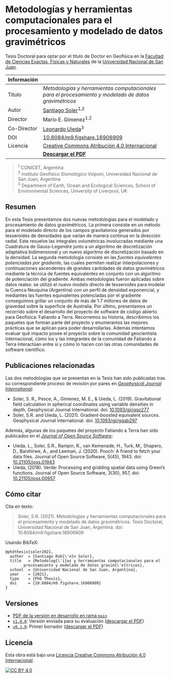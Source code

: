 # Metodologías y herramientas computacionales para el procesamiento y modelado de datos gravimétricos

Tesis Doctoral para optar por el título de Doctor en Geofísica en la
[Facultad de Ciencias Exactas, Físicas y Naturales](http://exactas.unsj.edu.ar/)
de la
[Universidad Nacional de San Juan](http://www.unsj.edu.ar).

| Información  |           |
|--------------|-----------|
| Título   | _Metodologías y herramientas computacionales para el procesamiento y modelado de datos gravimétricos_ |
| Autor    | [Santiago Soler](https://www.santisoler.com)<sup>1,2</sup> |
| Director | Mario E. Gimenez<sup>1,2</sup>  |
| Co-Director | [Leonardo Uieda](https://www.leouieda.com)<sup>3</sup> |
| DOI      | [10.6084/m9.figshare.16906909](https://doi.org/10.6084/m9.figshare.16906909) |
| Licencia | [Creative Commons Atribución 4.0 Internacional][cc-by] |
|          | [**Descargar el PDF**](https://doi.org/10.6084/m9.figshare.16906909) |

> <sup>1</sup> CONICET, Argentina<br/>
> <sup>2</sup> Instituto Geofísico Sismológico Volponi, Universidad Nacional de San Juan,
> Argentina<br>
> <sup>3</sup> Department of Earth, Ocean and Ecological Sciences, School of Environmental Sciences, University of Liverpool, UK


## Resumen

En esta Tesis presentamos dos nuevas metodologías para el modelado
y procesamiento de datos gravimétricos.
La primera consiste en un método para el modelado directo de los campos
gravitatorios generados por tesseroides de densidades que varían de manera
continua en la dirección radial.
Este resuelve las integrales volumétricas involucradas mediante una Cuadratura
de Gauss-Legendre junto a un algoritmo de discretización adaptativa
bidimensional y un nuevo algoritmo de discretización basado en la densidad.
La segunda metodología consiste en las _fuentes equivalentes potenciadas por
gradiente_, las cuales permiten realizar interpolaciones y continuaciones
ascendentes de grandes cantidades de datos gravimétricos mediante la técnica de
fuentes equivalentes en conjunto con un algoritmo de potenciación del
gradiente.
Ambas metodologías fueron aplicadas sobre datos reales: se utilizó el nuevo
modelo directo de tesseroides para modelar la Cuenca Neuquina (Argentina) con
un perfil de densidad exponencial, y mediantes las fuentes equivalentes
potenciadas por el gradiente conseguimos grillar un conjunto de más de 1.7
millones de datos de gravedad sobre la superficie de Australia.
Por último, presentamos un recorrido sobre el desarrollo del proyecto de
software de código abierto para Geofísica: Fatiando a Terra.
Recorremos su historia, describimos los paquetes que forman parte del
proyecto y enumeramos las mejores prácticas que se aplican para poder
desarrollarlas.
Además intentamos evaluar qué impacto posee el proyecto sobre la comunidad
geocientista internacional, cómo los y las integrantes de la comunidad de
Fatiando a Terra interactúan entre sí y cómo lo hacen con las otras comunidades
de software científico.


## Publicaciones relacionadas

Las dos metodologías que se presentan en la Tesis han sido publicadas tras su
correspondiente proceso de revisión por pares en [_Geophysical Journal
International_](https://academic.oup.com/gji/):

- Soler, S. R., Pesce, A., Gimenez, M. E., & Uieda, L. (2019).
  Gravitational field calculation in spherical coordinates using variable
  densities in depth,
  Geophysical Journal International.
  doi: [10.1093/gji/ggz277](https://doi.org/10.1093/gji/ggz277)
- Soler, S.R. and Uieda, L. (2021).
  Gradient-boosted equivalent sources.
  Geophysical Journal International.
  doi: [10.1093/gji/ggab297](https://doi.org/10.1093/gji/ggab297)

Además, algunas de los paquetes del proyecto Fatiando a Terra han sido
publicados en el [_Journal of Open Source Software_](https://joss.theoj.org/):

- Uieda, L., Soler, S.R., Rampin, R., van Kemenade, H., Turk, M., Shapero, D.,
  Banihirwe, A., and Leeman, J. (2020).
  Pooch: A friend to fetch your data files.
  Journal of Open Source Software, 5(45), 1943.
  doi: [10.21105/joss.01943](https://doi.org/10.21105/joss.01943)
- Uieda, (2018). Verde: Processing and gridding spatial data using Green’s
  functions.
  Journal of Open Source Software, 3(30), 957,
  doi: [10.21105/joss.00957](https://doi.org/10.21105/joss.00957)


## Cómo citar

Cita en texto:

> Soler, S.R. (2021).
> Metodologías y herramientas computacionales para el procesamiento y modelado
> de datos gravimétricos.
> Tesis Doctoral, Universidad Nacional de San Juan, Argentina.
> doi: 10.6084/m9.figshare.16906909

Usando BibTeX:

```
@phdthesis{soler2021,
  author  = {Santiago Rub{\'e}n Soler},
  title   = {Metodolog{\'i}as y herramientas computacionales para el
        procesamiento y modelado de datos gravim{\'e}tricos},
  school  = {Universidad Nacional de San Juan, Argentina},
  year    = {2021},
  type    = {PhD Thesis},
  doi     = {10.6084/m9.figshare.16906909}
}
```

## Versiones

- [PDF de la versión en desarrollo en rama `main`](https://github.com/santisoler/phd-thesis/raw/pdf/thesis.pdf)
- [`v1.0.0`](https://github.com/santisoler/phd-thesis/releases/tag/v1.0.0): Versión enviada para su evaluación ([descargar el PDF](https://github.com/santisoler/phd-thesis/releases/download/v1.0.0/thesis.pdf))
- [`v0.1.0`](https://github.com/santisoler/phd-thesis/releases/tag/v0.1.0): Primer borrador ([descargar el PDF](https://github.com/santisoler/phd-thesis/releases/download/v0.1.0/thesis.pdf))

## Licencia

Esta obra está bajo una
[Licencia Creative Commons Atribución 4.0 Internacional][cc-by].

[![CC BY 4.0][cc-by-image]][cc-by]

[cc-by]: https://creativecommons.org/licenses/by/4.0/deed.es
[cc-by-image]: https://i.creativecommons.org/l/by/4.0/88x31.png
